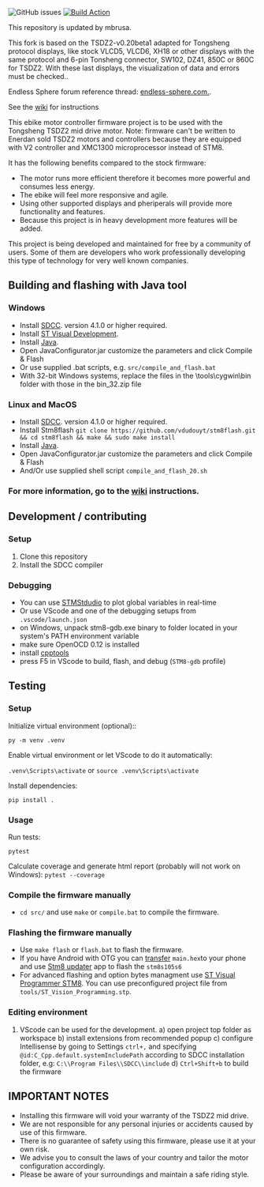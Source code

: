 ![GitHub issues](https://img.shields.io/github/issues/emmebrusa/TSDZ2-Smart-EBike-1) [![Build Action](../../actions/workflows/build.yaml/badge.svg)](../../actions/workflows/build.yaml)

This repository is updated by mbrusa.

This fork is based on the TSDZ2-v0.20beta1 adapted for Tongsheng protocol displays, like stock VLCD5, VLCD6, XH18 or other displays with the same protocol and 6-pin Tonsheng connector, SW102, DZ41, 850C or 860C for TSDZ2.
With these last displays, the visualization of data and errors must be checked..

Endless Sphere forum reference thread: [endless-sphere.com.](https://endless-sphere.com/forums/viewtopic.php?f=30&t=110682).

See the [wiki](https://github.com/emmebrusa/TSDZ2-Smart-EBike-1/wiki) for instructions

This ebike motor controller firmware project is to be used with the Tongsheng TSDZ2 mid drive motor.
Note: firmware can't be written to Enerdan sold TSDZ2 motors and controllers because they are equipped with V2 controller and XMC1300 microprocessor instead of STM8.

It has the following benefits compared to the stock firmware:
* The motor runs more efficient therefore it becomes more powerful and consumes less energy.
* The ebike will feel more responsive and agile.
* Using other supported displays and pheriperals will provide more functionality and features.
* Because this project is in heavy development more features will be added.

This project is being developed and maintained for free by a community of users. Some of them are developers who work professionally developing this type of technology for very well known companies.

## Building and flashing with Java tool
### Windows 
- Install [SDCC](http://sdcc.sourceforge.net/index.php#Download).
  version 4.1.0 or higher required.
- Install [ST Visual Development](http://www.st.com/en/development-tools/stvd-stm8.html).
- Install [Java](https://www.java.com/endownload/).
- Open JavaConfigurator.jar customize the parameters and click Compile & Flash
- Or use supplied .bat scripts, e.g. `src/compile_and_flash.bat` 
- With 32-bit Windows systems, replace the files in the \tools\cygwin\bin folder with those in the bin_32.zip file

### Linux and MacOS
- Install [SDCC](http://sdcc.sourceforge.net/index.php#Download).
  version 4.1.0 or higher required.
- Install Stm8flash `git clone https://github.com/vdudouyt/stm8flash.git && cd stm8flash && make && sudo make install`
- Install [Java](https://www.java.com/endownload/).
- Open JavaConfigurator.jar customize the parameters and click Compile & Flash
- And/Or use supplied shell script `compile_and_flash_20.sh` 

### For more information, go to the [wiki](https://github.com/emmebrusa/TSDZ2-Smart-EBike-1/wiki) instructions.

## Development / contributing
### Setup
1. Clone this repository
2. Install the SDCC compiler

### Debugging
- You can use [STMStdudio](https://www.st.com/en/development-tools/stm-studio-stm8.html) to plot global variables in real-time
- Or use VScode and one of the debugging setups from `.vscode/launch.json`
 - on Windows, unpack stm8-gdb.exe binary to folder located in your system's PATH environment variable
 - make sure OpenOCD 0.12 is installed
 - install [cpptools](https://marketplace.visualstudio.com/items?itemName=ms-vscode.cpptools)
 - press F5 in VScode to build, flash, and debug (`STM8-gdb` profile)

## Testing
### Setup
Initialize virtual environment (optional)::

`py -m venv .venv`

Enable virtual environment or let VScode to do it automatically:

`.venv\Scripts\activate` or `source .venv\Scripts\activate`

Install dependencies:

`pip install .`

### Usage

Run tests:

`pytest`

Calculate coverage and generate html report (probably will not work on Windows):
`pytest --coverage`


### Compile the firmware manually
- `cd src/` and use `make` or `compile.bat` to compile the firmware.

### Flashing the firmware manually
- Use `make flash` or `flash.bat` to flash the firmware.
- If you have Android with OTG you can [transfer](https://dl.google.com/tag/s/appguid%3D%7B232066FE-FF4D-4C25-83B4-3F8747CF7E3A%7D%26iid%3D%7B4A198779-3904-500B-CF23-602510C07E5B%7D%26lang%3Den%26browser%3D4%26usagestats%3D0%26appname%3DNearby%2520Better%2520Together%26needsadmin%3Dtrue/better_together/BetterTogetherSetup.exe) `main.hex`to your phone and use [Stm8 updater](https://play.google.com/store/apps/details?id=com.yatrim.stlinkp8) app to flash the `stm8s105s6`
- For advanced flashing and option bytes managment use [ST Visual Programmer STM8](https://www.st.com/en/development-tools/stvp-stm8.html). You can use preconfigured project file from `tools/ST_Vision_Programming.stp`.


### Editing environment
1. VScode can be used for the development.
  a) open project top folder as workspace
  b) install extensions from recommended popup
  c) configure Intellisense by going to Settings `ctrl+,` and specifying `@id:C_Cpp.default.systemIncludePath` according to SDCC installation folder, e.g: `C:\\Program Files\\SDCC\\include`
  d) `Ctrl+Shift+b` to build the firmware


## IMPORTANT NOTES
* Installing this firmware will void your warranty of the TSDZ2 mid drive.
* We are not responsible for any personal injuries or accidents caused by use of this firmware.
* There is no guarantee of safety using this firmware, please use it at your own risk.
* We advise you to consult the laws of your country and tailor the motor configuration accordingly.
* Please be aware of your surroundings and maintain a safe riding style.
